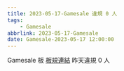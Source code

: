 ```yaml
---
title: 2023-05-17-Gamesale 違規 0 人
tags:
    - Gamesale
abbrlink: 2023-05-17-Gamesale
date: Gamesale-2023-05-17 12:00:00
---
```

Gamesale 板 [板規連結](https://www.ptt.cc/bbs/Gossiping/M.1637425085.A.07D.html)
昨天違規 0 人
